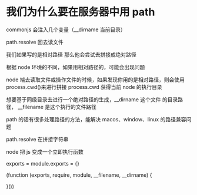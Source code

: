 # 我们为什么要在服务器中用 path

commonjs 会注入几个变量（\_\_dirname 当前目录）

path.resolve 回去读文件

我们如果写的是相对路径 那么他会尝试去拼接成绝对路径

根据 node 环境的不同，如果用相对路径的，可能会出现问题

node 端去读取文件或操作文件的时候，如果发现你用的是相对路径，则会使用 process.cwd()来进行拼接
process.cwd 获得当前 node 的执行目录

想要基于同级目录去进行一个绝对路径的生成，\_\_dirname 这个文件 的目录路径，
\_\_filename 是这个执行的文件路径

path 的话有很多处理路径的方法，能解决 macos、window、linux 的路径兼容问题

path.resolve 在拼接字符串

node 把 js 变成一个立即执行函数

exports = module.exports = {}

(function (exports, require, module, \_\_filename, \_\_dirname) {

}())
